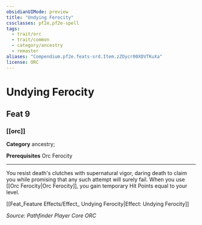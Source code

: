 ```yaml
---
obsidianUIMode: preview
title: "Undying Ferocity"
cssclasses: pf2e,pf2e-spell
tags:
  - trait/orc
  - trait/common
  - category/ancestry
  - remaster
aliases: "Compendium.pf2e.feats-srd.Item.zZOycr00XDVTKuXa"
license: ORC
---
```

# Undying Ferocity
## Feat 9
### [[orc]]

**Category** ancestry; 



**Prerequisites** Orc Ferocity
* * *
You resist death's clutches with supernatural vigor, daring death to claim you while promising that any such attempt will surely fail. When you use [[Orc Ferocity|Orc Ferocity]], you gain temporary Hit Points equal to your level.

[[Feat_Feature Effects/Effect_ Undying Ferocity|Effect: Undying Ferocity]]

*Source: Pathfinder Player Core*
*ORC*